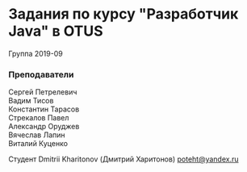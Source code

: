 # Задания по курсу "Разработчик Java" в OTUS

Группа 2019-09

### Преподаватели
Сергей Петрелевич<br>
Вадим Тисов<br>
Константин Тарасов<br>
Стрекалов Павел<br>
Александр Оруджев<br>
Вячеслав Лапин<br>
Виталий Куценко<br>

Студент 
Dmitrii Kharitonov (Дмитрий Харитонов)
poteht@yandex.ru